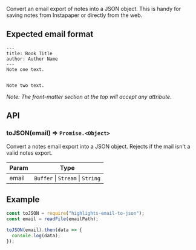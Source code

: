 Convert an email export of notes into a JSON object. This is handy for saving notes from Instapaper or directly from the web.

## Expected email format

```
---
title: Book Title
author: Author Name
---
Note one text.


Note two text.
```

_Note: The front-matter section at the top will accept any attribute._

## API

### toJSON(email) ⇒ <code>Promise.&lt;Object&gt;</code>

Convert a notes email export into a JSON object. Rejects
if the mail isn't a valid notes export.

| Param | Type                                                              |
| ----- | ----------------------------------------------------------------- |
| email | <code>Buffer</code> \| <code>Stream</code> \| <code>String</code> |

## Example

```js
const toJSON = require("highlights-email-to-json");
const email = readFile(emailPath);

toJSON(email).then(data => {
  console.log(data);
});
```
